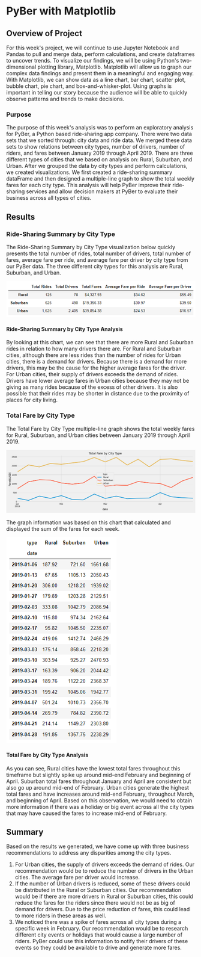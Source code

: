 # PyBer with Matplotlib

## Overview of Project
For this week's project, we will continue to use Jupyter Notebook and Pandas to pull and merge data, perform calculations, and create dataframes to uncover trends. To visualize our findings, we will be using Python's two-dimensional plotting library, Matplotlib. Matplotlib will allow us to graph our complex data findings and present them in a meaningful and engaging way. With Matplotlib, we can show data as a line chart, bar chart, scatter plot, bubble chart, pie chart, and box-and-whisker-plot. Using graphs is important in telling our story because the audience will be able to quickly observe patterns and trends to make decisions.

### Purpose
The purpose of this week's analysis was to perform an exploratory analysis for PyBer, a Python based ride-sharing app company. There were two data sets that we sorted through: city data and ride data. We merged these data sets to show relations between city types, number of drivers, number of riders, and fares between January 2019 through April 2019. There are three different types of cities that we based on analysis on: Rural, Suburban, and Urban. After we grouped the data by city types and perform calculations, we created visualizations. We first created a ride-sharing summary dataFrame and then designed a multiple-line graph to show the total weekly fares for each city type. This analysis will help PyBer improve their ride-sharing services and allow decision makers at PyBer to evaluate their business across all types of cities.

## Results

### Ride-Sharing Summary by City Type
The Ride-Sharing Summary by City Type visualization below quickly presents the total number of rides, total number of drivers, total number of fares, average fare per ride, and average fare per driver by city type from our PyBer data. The three different city types for this analysis are Rural, Suburban, and Urban.

![ride_sharing_summary](/analysis/ride_sharing_summary.PNG)

#### Ride-Sharing Summary by City Type Analysis
By looking at this chart, we can see that there are more Rural and Suburban rides in relation to how many drivers there are. For Rural and Suburban cities, although there are less rides than the number of rides for Urban cities, there is a demand for drivers. Because there is a demand for more drivers, this may be the cause for the higher average fares for the driver. For Urban cities, their supply of drivers exceeds the demand of rides. Drivers have lower average fares in Urban cities because they may not be giving as many rides because of the excess of other drivers. It is also possible that their rides may be shorter in distance due to the proximity of places for city living.

### Total Fare by City Type
The Total Fare by City Type multiple-line graph shows the total weekly fares for Rural, Suburban, and Urban cities between January 2019 through April 2019.

![PyBer_fare_summary](/analysis/PyBer_fare_summary.png)

The graph information was based on this chart that calculated and displayed the sum of the fares for each week.

![PyBer_pivot](/analysis/PyBer_pivot.PNG)

#### Total Fare by City Type Analysis
As you can see, Rural cities have the lowest total fares throughout this timeframe but slightly spike up around mid-end February and beginning of April. Suburban total fares throughout January and April are consistent but also go up around mid-end of February. Urban cities generate the highest total fares and have increases around mid-end February, throughout March, and beginning of April. Based on this observation, we would need to obtain more information if there was a holiday or big event across all the city types that may have caused the fares to increase mid-end of February.

## Summary
Based on the results we generated, we have come up with three business recommendations to address any disparities among the city types.
1. For Urban cities, the supply of drivers exceeds the demand of rides. Our recommendation would be to reduce the number of drivers in the Urban cities. The average fare per driver would increase.
2. If the number of Urban drivers is reduced, some of these drivers could be distributed in the Rural or Suburban cities. Our recommendation would be if there are more drivers in Rural or Suburban cities, this could reduce the fares for the riders since there would not be as big of demand for drivers. Due to the price reduction of fares, this could lead to more riders in these areas as well.
3. We noticed there was a spike of fares across all city types during a specific week in February. Our recommendation would be to research different city events or holidays that would cause a large number of riders. PyBer could use this information to notify their drivers of these events so they could be available to drive and generate more fares.